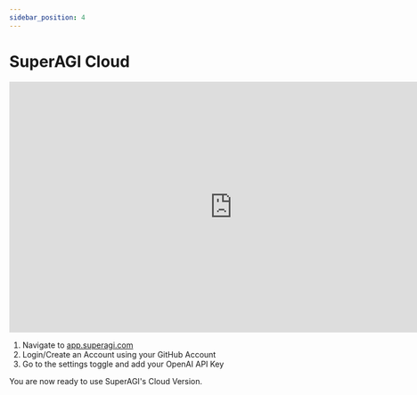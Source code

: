 ```yaml
---
sidebar_position: 4
---
```


# SuperAGI Cloud

<iframe width="800" height="450" src="https://www.youtube.com/embed/K3DMcgTd8t4?controls=0" title="YouTube video player" frameborder="0" allow="accelerometer; autoplay; clipboard-write; encrypted-media; gyroscope; picture-in-picture; web-share" allowfullscreen></iframe>

1. Navigate to [app.superagi.com](https://app.superagi.com/)
2. Login/Create an Account using your GitHub Account
3. Go to the settings toggle and add your OpenAI API Key

You are now ready to use SuperAGI's Cloud Version.

